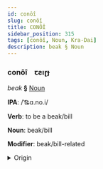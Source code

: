 ```yaml
---
id: conôî
slug: conôî
title: CONÔÎ
sidebar_position: 315
tags: [conôî, Noun, Kra-Dai]
description: beak § Noun
---
```


### conôî&emsp;<span kind="abugida">ꞇƨıɽɟ</span>

*beak* **§** [Noun](../../tags/Noun)

**IPA**: /ˈt͡ɕɑ.no.i/

**Verb**: to be a beak/bill

**Noun**: beak/bill

**Modifier**: beak/bill-related

<details>
    <summary>Origin</summary>
    Thai จะงอย jà-ngɔɔi /t͡ɕa˨˩.ŋɔːj˧/<br/>
    <em>Kra-Dai Language Family</em>
</details>